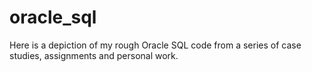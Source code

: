 # oracle_sql
Here is a depiction of my rough Oracle SQL code from a series of case studies, assignments and personal work.
